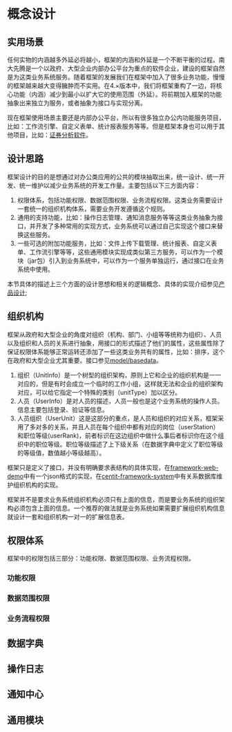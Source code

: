 # 概念设计

## 实用场景
任何实物的内涵越多外延必将越小，框架的内涵和外延是一个不断平衡的过程。南大先腾是一个以政府、大型企业内部办公平台为重点的软件企业，建设的框架自然是为这类业务系统服务。随着框架的发展我们在框架中加入了很多业务功能，慢慢的框架越来越大变得臃肿而不实用。在4.×版本中，我们将框架重构了一边，将核心功能（内涵）减少到最小以扩大它的使用范围（外延）。将前期加入框架的功能抽象出来独立为服务，或者抽象为接口与实现分离。

现在框架使用场景主要还是内部办公平台，所以有很多独立办公内功能服务项目，比如：工作流引擎、自定义表单、统计报表服务等等。但是框架本身也可以用于其他项目，比如：[证券分析软件](http://demo.centit.com/smas)。

## 设计思路

框架设计的目的是想通过对办公类应用的公共的模块抽取出来，统一设计、统一开发、统一维护以减少业务系统的开发工作量。主要包括以下三方面内容：
1. 权限体系，包括功能权限、数据范围权限、业务流程权限。这类业务需要设计一套统一的组织机构体系，需要业务开发遵循这个规则。
2. 通用的支持功能，比如：操作日志管理、通知消息服务等等这类业务抽象为接口，并开发了多种常用的实现方式，业务系统可以通过自己实现这个接口来替换这些服务。
3. 一些可选的附加功能服务，比如：文件上传下载管理、统计报表、自定义表单、工作流引擎等等，这些通用模块实现成类似第三方服务，可以作为一个模块（jar包）引入到业务系统中，可以作为一个服务单独运行，通过接口在业务系统中使用。

本节具体的描述上三个方面的设计思想和相关的逻辑概念、具体的实现介绍参见[产品设计](./product_design.html);

## 组织机构

框架从政府和大型企业的角度对组织（机构、部门、小组等等统称为组织）、人员以及组织和人员的关系进行抽象，用接口的形式描述了他们的属性，这些属性除了保证权限体系能够正常运转还添加了一些这类业务共有的属性，比如：排序，这个在政府和大型企业尤其重要。接口参见[model/basedata](https://github.com/ndxt/centit-framework/tree/master/framework-core/src/main/java/com/centit/framework/model/basedata)。
1. 组织（UnitInfo）是一个树型的组织架构，原则上它和企业的组织机构是一一对应的，但是有时会成立一个临时的工作小组，这样就无法和企业的组织架构对应，可以给它指定一个特殊的类别（unitType）加以区分。
2. 人员（UserInfo）是对人员的描述，人员一般也是这个业务系统的操作人员。信息主要包括登录、验证等信息。
3. 人员组织（UserUnit）这是这部分的重点，是人员和组织的对应关系，框架采用了多对多的关系，并且人员在每个组织中都有对应的岗位（userStation）和职位等级(userRank)，前者标识在这边组织中做什么事后者标识你在这个组织中的职位等级。职位等级描述了上下级关系（在数据字典中定义了职位等级的等级值，数值越小等级越高）。

框架只是定义了接口，并没有明确要求表结构的具体实现，在[framework-web-demo](https://github.com/ndxt/centit-framework/tree/master/framework-web-demo)中有一个json格式的实现，在[centit-framework-system](https://github.com/ndxt/centit-framework-system)中有关系数据库维护组织机构的实现。

框架并不是要求业务系统组织机构必须只有上面的信息，而是要业务系统的组织架构必须包含上面的信息。一个推荐的做法就是业务系统如果需要扩展组织机构信息就设计一套和组织机构一对一的扩展信息表。

## 权限体系

框架中的权限包括三部分：功能权限、数据范围权限、业务流程权限。

### 功能权限



### 数据范围权限

### 业务流程权限

## 数据字典

## 操作日志

## 通知中心

## 通用模块

